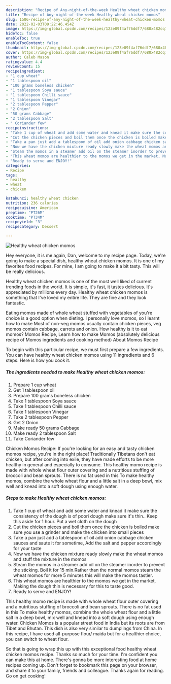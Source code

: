 ```yaml
---
description: "Recipe of Any-night-of-the-week Healthy wheat chicken momos"
title: "Recipe of Any-night-of-the-week Healthy wheat chicken momos"
slug: 1506-recipe-of-any-night-of-the-week-healthy-wheat-chicken-momos
date: 2022-02-03T09:22:46.454Z
image: https://img-global.cpcdn.com/recipes/123e09f4af76ddf7/680x482cq70/healthy-wheat-chicken-momos-recipe-main-photo.jpg
hideToc: false
enableToc: true
enableTocContent: false
thumbnail: https://img-global.cpcdn.com/recipes/123e09f4af76ddf7/680x482cq70/healthy-wheat-chicken-momos-recipe-main-photo.jpg
cover: https://img-global.cpcdn.com/recipes/123e09f4af76ddf7/680x482cq70/healthy-wheat-chicken-momos-recipe-main-photo.jpg
author: Caleb Mason
ratingvalue: 4.4
reviewcount: 15
recipeingredient:
- "1 cup wheat"
- "1 tablespoon oil"
- "100 grams boneless chicken"
- "1 tablespoon Soya sauce"
- "1 tablespoon Chilli sauce"
- "1 tablespoon Vinegar"
- "2 tablespoon Pepper"
- "2 Onion"
- "50 grams Cabbage"
- "2 tablespoon Salt"
- " Coriander few"
recipeinstructions:
- "Take 1 cup of wheat and add some water and knead it make sure the consistency of the dough is of poori dough make sure it&#39;s thin.. Keep this aside for 1 hour. Put a wet cloth on the dough"
- "Cut the chicken pieces and boil them once the chicken is boiled make sure you use a grinder and make the chicken into small pieces"
- "Take a pan just add a tablespoon of oil add onion cabbage chicken sauces and saute it for sometime, Add the salt and pepper accordingly for your taste"
- "Now we have the chicken mixture ready slowly make the wheat momos and stuff the mixture in the momos"
- "Steam the momos in a steamer add oil on the steamer inorder to prevent the sticking. Boil it for 15 min.Rather than the normal momos steam the wheat momos for more 5 minutes this will make the momos tastier."
- "This wheat momos are healthier to the momos we get in the market, Making the dough thin is necessary for this to taste good."
- "Ready to serve and ENJOY!"
categories:
- Recipe
tags:
- healthy
- wheat
- chicken

katakunci: healthy wheat chicken 
nutrition: 236 calories
recipecuisine: American
preptime: "PT26M"
cooktime: "PT34M"
recipeyield: "3"
recipecategory: Dessert

---
```



![Healthy wheat chicken momos](https://img-global.cpcdn.com/recipes/123e09f4af76ddf7/680x482cq70/healthy-wheat-chicken-momos-recipe-main-photo.jpg)

Hey everyone, it is me again, Dan, welcome to my recipe page. Today, we're going to make a special dish, healthy wheat chicken momos. It is one of my favorites food recipes. For mine, I am going to make it a bit tasty. This will be really delicious.

Healthy wheat chicken momos is one of the most well liked of current trending foods in the world. It is simple, it's fast, it tastes delicious. It's appreciated by millions every day. Healthy wheat chicken momos is something that I've loved my entire life. They are fine and they look fantastic.

Eating momos made of whole wheat stuffed with vegetables of you&#39;re choice is a good option when dieting. I personally love momos, so I learnt how to make Most of non-veg momos usually contain chicken pieces, veg momos contain cabbage, carrots and onion. How healthy is it to eat momos? Momos Recipe, Learn how to make Momos (absolutely delicious recipe of Momos ingredients and cooking method) About Momos Recipe


To begin with this particular recipe, we must first prepare a few ingredients. You can have healthy wheat chicken momos using 11 ingredients and 6 steps. Here is how you cook it.

<!--inarticleads1-->

##### The ingredients needed to make Healthy wheat chicken momos:

1. Prepare 1 cup wheat
1. Get 1 tablespoon oil
1. Prepare 100 grams boneless chicken
1. Take 1 tablespoon Soya sauce
1. Take 1 tablespoon Chilli sauce
1. Take 1 tablespoon Vinegar
1. Take 2 tablespoon Pepper
1. Get 2 Onion
1. Make ready 50 grams Cabbage
1. Make ready 2 tablespoon Salt
1. Take  Coriander few


Chicken Momos Recipe: If you&#39;re looking for an easy and tasty chicken momos recipe, you&#39;re in the right place! Traditionally Tibetans don&#39;t eat chicken, but after coming into exile, they have made efforts to be more healthy in general and especially to consume. This healthy momo recipe is made with whole wheat flour outer covering and a nutritious stuffing of broccoli and bean sprouts. There is no fat used in this To make healthy momos, combine the whole wheat flour and a little salt in a deep bowl, mix well and knead into a soft dough using enough water. 

<!--inarticleads2-->

##### Steps to make Healthy wheat chicken momos:

1. Take 1 cup of wheat and add some water and knead it make sure the consistency of the dough is of poori dough make sure it&#39;s thin.. Keep this aside for 1 hour. Put a wet cloth on the dough
1. Cut the chicken pieces and boil them once the chicken is boiled make sure you use a grinder and make the chicken into small pieces
1. Take a pan just add a tablespoon of oil add onion cabbage chicken sauces and saute it for sometime, Add the salt and pepper accordingly for your taste
1. Now we have the chicken mixture ready slowly make the wheat momos and stuff the mixture in the momos
1. Steam the momos in a steamer add oil on the steamer inorder to prevent the sticking. Boil it for 15 min.Rather than the normal momos steam the wheat momos for more 5 minutes this will make the momos tastier.
1. This wheat momos are healthier to the momos we get in the market, Making the dough thin is necessary for this to taste good.
1. Ready to serve and ENJOY!

This healthy momo recipe is made with whole wheat flour outer covering and a nutritious stuffing of broccoli and bean sprouts. There is no fat used in this To make healthy momos, combine the whole wheat flour and a little salt in a deep bowl, mix well and knead into a soft dough using enough water. Chicken Momos is a popular street food in India but its roots are from Tibet and Bhutan. This dish is also very similar to dumplings from China. In this recipe, I have used all-purpose flour/ maida but for a healthier choice, you can switch to wheat flour. 

So that is going to wrap this up with this exceptional food healthy wheat chicken momos recipe. Thanks so much for your time. I'm confident you can make this at home. There's gonna be more interesting food at home recipes coming up. Don't forget to bookmark this page on your browser, and share it to your family, friends and colleague. Thanks again for reading. Go on get cooking!
